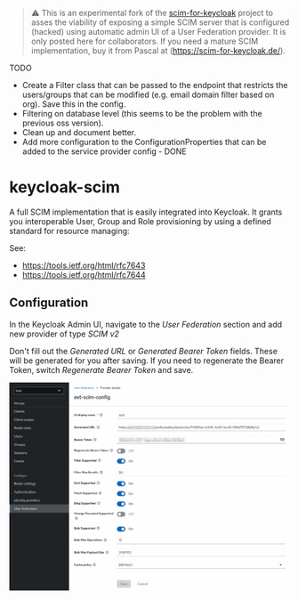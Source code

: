 > :warning: This is an experimental fork of the [scim-for-keycloak](https://github.com/Captain-P-Goldfish/scim-for-keycloak) project to asses the viability of exposing a simple SCIM server that is configured (hacked) using automatic admin UI of a User Federation provider. It is only posted here for collaborators. If you need a mature SCIM implementation, buy it from Pascal at (https://scim-for-keycloak.de/).

TODO
- Create a Filter class that can be passed to the endpoint that restricts the users/groups that can be modified (e.g. email domain filter based on org). Save this in the config.
- Filtering on database level (this seems to be the problem with the previous oss version). 
- Clean up and document better.
- Add more configuration to the ConfigurationProperties that can be added to the service provider config - DONE

# keycloak-scim

A full SCIM implementation that is easily integrated into Keycloak. It grants you interoperable User, Group and Role provisioning by using a defined standard for resource managing:

See:

* https://tools.ietf.org/html/rfc7643
* https://tools.ietf.org/html/rfc7644

## Configuration

In the Keycloak Admin UI, navigate to the *User Federation* section and add new provider of type *SCIM v2*

Don't fill out the *Generated URL* or *Generated Bearer Token* fields. These will be generated for you after saving. If you need to regenerate the Bearer Token, switch *Regenerate Bearer Token* and save.

![scim config example](docs/images/scim-config.png)



